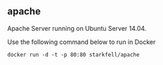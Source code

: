 ## apache
Apache Server running on Ubuntu Server 14.04.

Use the following command below to run in Docker

`docker run -d -t -p 80:80 starkfell/apache`

